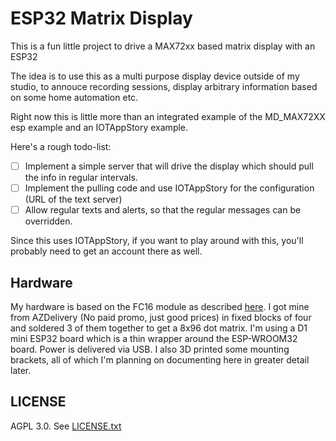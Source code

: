 # ESP32 Matrix Display

This is a fun little project to drive a MAX72xx based matrix display with an ESP32

The idea is to use this as a multi purpose display device outside of my studio, to annouce recording sessions, display arbitrary information based on some home automation etc.

Right now this is little more than an integrated example of the MD_MAX72XX esp example and an IOTAppStory example.

Here's a rough todo-list:

- [ ] Implement a simple server that will drive the display which should pull the info in regular intervals.
- [ ] Implement the pulling code and use IOTAppStory for the configuration (URL of the text server)
- [ ] Allow regular texts and alerts, so that the regular messages can be overridden.

Since this uses IOTAppStory, if you want to play around with this, you'll probably need to get an account there as well.

## Hardware

My hardware is based on the FC16 module as described [here](https://majicdesigns.github.io/MD_MAX72XX/page_f_c16.html). I got mine from AZDelivery (No paid promo, just good prices) in fixed blocks of four and 
soldered 3 of them together to get a 8x96 dot matrix. I'm using a D1 mini ESP32 board which is a thin wrapper around the ESP-WROOM32 board. Power is delivered via USB. I also 3D printed some mounting brackets,
all of which I'm planning on documenting here in greater detail later.

## LICENSE

AGPL 3.0. See [LICENSE.txt](LICENSE.txt)